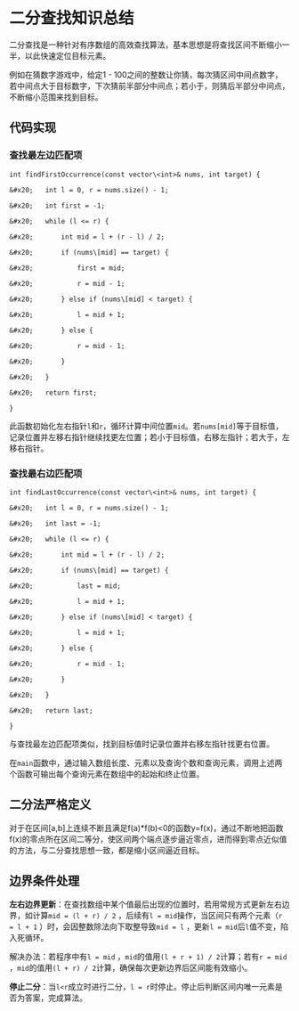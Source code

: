 # 二分查找知识总结

二分查找是一种针对有序数组的高效查找算法，基本思想是将查找区间不断缩小一半，以此快速定位目标元素。

例如在猜数字游戏中，给定1 - 100之间的整数让你猜，每次猜区间中间点数字，若中间点大于目标数字，下次猜前半部分中间点；若小于，则猜后半部分中间点，不断缩小范围来找到目标。

## 代码实现

### 查找最左边匹配项



```
int findFirstOccurrence(const vector\<int>& nums, int target) {

&#x20;   int l = 0, r = nums.size() - 1;

&#x20;   int first = -1;

&#x20;   while (l <= r) {

&#x20;       int mid = l + (r - l) / 2;

&#x20;       if (nums\[mid] == target) {

&#x20;           first = mid;

&#x20;           r = mid - 1;

&#x20;       } else if (nums\[mid] < target) {

&#x20;           l = mid + 1;

&#x20;       } else {

&#x20;           r = mid - 1;

&#x20;       }

&#x20;   }

&#x20;   return first;

}
```

此函数初始化左右指针`l`和`r`，循环计算中间位置`mid`。若`nums[mid]`等于目标值，记录位置并左移右指针继续找更左位置；若小于目标值，右移左指针；若大于，左移右指针。

### 查找最右边匹配项



```
int findLastOccurrence(const vector\<int>& nums, int target) {

&#x20;   int l = 0, r = nums.size() - 1;

&#x20;   int last = -1;

&#x20;   while (l <= r) {

&#x20;       int mid = l + (r - l) / 2;

&#x20;       if (nums\[mid] == target) {

&#x20;           last = mid;

&#x20;           l = mid + 1;

&#x20;       } else if (nums\[mid] < target) {

&#x20;           l = mid + 1;

&#x20;       } else {

&#x20;           r = mid - 1;

&#x20;       }

&#x20;   }

&#x20;   return last;

}
```

与查找最左边匹配项类似，找到目标值时记录位置并右移左指针找更右位置。

在`main`函数中，通过输入数组长度、元素以及查询个数和查询元素，调用上述两个函数可输出每个查询元素在数组中的起始和终止位置。

## 二分法严格定义

对于在区间\[a,b]上连续不断且满足f(a)\*f(b)<0的函数y=f(x)，通过不断地把函数f(x)的零点所在区间二等分，使区间两个端点逐步逼近零点，进而得到零点近似值的方法，与二分查找思想一致，都是缩小区间逼近目标。

## 边界条件处理

**左右边界更新**：在查找数组中某个值最后出现的位置时，若用常规方式更新左右边界，如计算`mid = (l + r) / 2` ，后续有`l = mid`操作，当区间只有两个元素（`r = l + 1` ）时，会因整数除法向下取整导致`mid = l` ，更新`l = mid`后`l`值不变，陷入死循环。

解决办法：若程序中有`l = mid` ，`mid`的值用`(l + r + 1) / 2`计算；若有`r = mid` ，`mid`的值用`(l + r) / 2`计算，确保每次更新边界后区间能有效缩小。

**停止二分**：当`l<r`成立时进行二分，`l = r`时停止。停止后判断区间内唯一元素是否为答案，完成算法。






